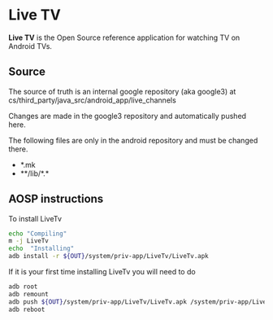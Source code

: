 # Live TV

__Live TV__ is the Open Source reference application for watching TV on Android TVs.

## Source

The source of truth is an internal google repository (aka google3) at
cs/third_party/java_src/android_app/live_channels

Changes are made in the google3 repository and automatically pushed here.

The following files are only in the android repository and must be changed there.

* *.mk
* \*\*/lib/\*.\*

## AOSP instructions

To install LiveTv

```bash
echo "Compiling"
m -j LiveTv
echo  "Installing"
adb install -r ${OUT}/system/priv-app/LiveTv/LiveTv.apk

```

If it is your first time installing LiveTv you will need to do

```bash
adb root
adb remount
adb push ${OUT}/system/priv-app/LiveTv/LiveTv.apk /system/priv-app/LiveTv/LiveTv.apk
adb reboot
```